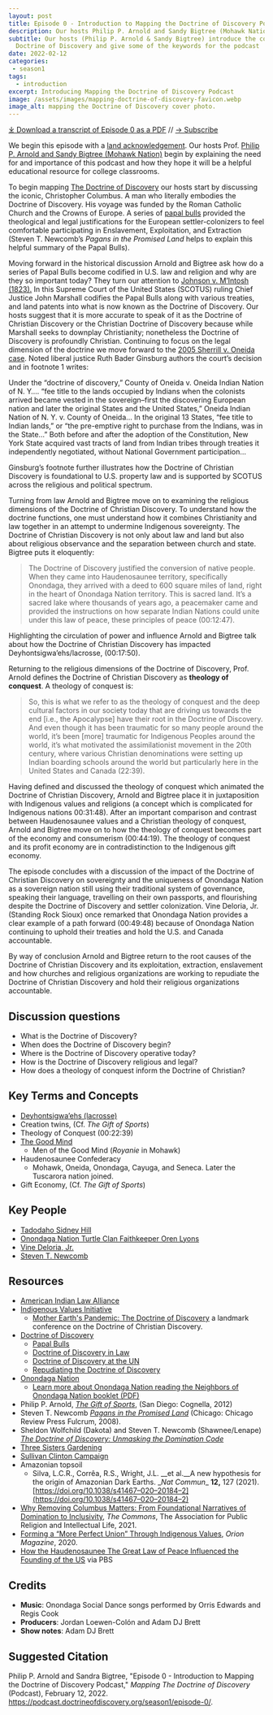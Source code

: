 ```yaml
---
layout: post
title: Episode 0 - Introduction to Mapping the Doctrine of Discovery Podcast
description: Our hosts Philip P. Arnold and Sandy Bigtree (Mohawk Nation) introduce the podcast and the concept of the Doctrine of Christian Discovery.
subtitle: Our hosts (Philip P. Arnold & Sandy Bigtree) introduce the concept of the
  Doctrine of Discovery and give some of the keywords for the podcast
date: 2022-02-12
categories: 
 - season1
tags: 
  - introduction
excerpt: Introducing Mapping the Doctrine of Discovery Podcast
image: /assets/images/mapping-doctrine-of-discovery-favicon.webp
image_alt: mapping the Doctrine of Discovery cover photo.
---
```


<div id="buzzsprout-player-10062173"></div><script src="https://www.buzzsprout.com/1926214/10062173-introduction-to-mapping-the-doctrine-of-discovery-podcast.js?container_id=buzzsprout-player-10062173&player=small" type="text/javascript" charset="utf-8"></script>

[⤓ Download a transcript of Episode 0 as a PDF](/assets/pdfs/Episode-0-Introducting-Mapping-The-Doctrine-of-Discovery-Transcript-rev2.pdf) // [→ Subscribe](/subscribe/)

We begin this episode with a [land acknowledgement](/land/). Our hosts Prof. [Philip P. Arnold and Sandy Bigtree (Mohawk Nation)](https://indigenousvalues.org/about/our-team/) begin by explaining the need for and importance of this podcast and how they hope it will be a helpful educational resource for college classrooms.

To begin mapping [The Doctrine of Discovery](https://doctrineofdiscovery.org/) our hosts start by discussing the iconic, Christopher Columbus. A man who literally embodies the Doctrine of Discovery. His voyage was funded by the Roman Catholic Church and the Crowns of Europe. A series of [papal bulls](https://doctrineofdiscovery.org/papal-bulls/) provided the theological and legal justifications for the European settler-colonizers to feel comfortable participating in Enslavement, Exploitation, and Extraction (Steven T. Newcomb’s _Pagans in the Promised Land_ helps to explain this helpful summary of the Papal Bulls).

Moving forward in the historical discussion Arnold and Bigtree ask how do a series of Papal Bulls become codified in U.S. law and religion and why are they so important today? They turn our attention to [Johnson v. M’Intosh (1823).](https://doctrineofdiscovery.org/johnson-v-mcintosh/) In this Supreme Court of the United States (SCOTUS) ruling Chief Justice John Marshall codifies the Papal Bulls along with various treaties, and land patents into what is now known as the Doctrine of Discovery. Our hosts suggest that it is more accurate to speak of it as the Doctrine of Christian Discovery or the Christian Doctrine of Discovery because while Marshall seeks to downplay Christianity; nonetheless the Doctrine of Discovery is profoundly Christian. Continuing to focus on the legal dimension of the doctrine we move forward to the [2005 Sherrill v. Oneida case](https://doctrineofdiscovery.org/sherrill-v-oneida-opinion-of-the-court/). Noted liberal justice Ruth Bader Ginsburg authors the court’s decision and in footnote 1 writes:

Under the “doctrine of discovery,” County of Oneida v. Oneida Indian Nation of N. Y…. “fee title to the lands occupied by Indians when the colonists arrived became vested in the sovereign–first the discovering European nation and later the original States and the United States,” Oneida Indian Nation of N. Y. v. County of Oneida… In the original 13 States, “fee title to Indian lands,” or “the pre-emptive right to purchase from the Indians, was in the State…” Both before and after the adoption of the Constitution, New York State acquired vast tracts of land from Indian tribes through treaties it independently negotiated, without National Government participation…

Ginsburg’s footnote further illustrates how the Doctrine of Christian Discovery is foundational to U.S. property law and is supported by SCOTUS across the religious and political spectrum.

Turning from law Arnold and Bigtree move on to examining the religious dimensions of the Doctrine of Christian Discovery. To understand how the doctrine functions, one must understand how it combines Christianity and law together in an attempt to undermine Indigenous sovereignty. The Doctrine of Christian Discovery is not only about law and land but also about religious observance and the separation between church and state. Bigtree puts it eloquently:

  > The Doctrine of Discovery justified the conversion of native people. When they came into Haudenosaunee territory, specifically Onondaga, they arrived with a deed to 600 square miles of land, right in the heart of Onondaga Nation territory. This is sacred land. It’s a sacred lake where thousands of years ago, a peacemaker came and provided the instructions on how separate Indian Nations could unite under this law of peace, these principles of peace (00:12:47).

Highlighting the circulation of power and influence Arnold and Bigtree talk about how the Doctrine of Christian Discovery has impacted Deyhontsigwa’ehs/lacrosse, (00:17:50).

Returning to the religious dimensions of the Doctrine of Discovery, Prof. Arnold defines the Doctrine of Christian Discovery as **theology of conquest**. A theology of conquest is:

  > So, this is what we refer to as the theology of conquest and the deep cultural factors in our society today that are driving us towards the end \[i.e., the Apocalypse\] have their root in the Doctrine of Discovery. And even though it has been traumatic for so many people around the world, it’s been \[more\] traumatic for Indigenous Peoples around the world, it’s what motivated the assimilationist movement in the 20th century, where various Christian denominations were setting up Indian boarding schools around the world but particularly here in the United States and Canada (22:39).

Having defined and discussed the theology of conquest which animated the Doctrine of Christian Discovery, Arnold and Bigtree place it in juxtaposition with Indigenous values and religions (a concept which is complicated for Indigenous nations 00:31:48). After an important comparison and contrast between Haudenosaunee values and a Christian theology of conquest, Arnold and Bigtree move on to how the theology of conquest becomes part of the economy and consumerism (00:44:19). The theology of conquest and its profit economy are in contradistinction to the Indigenous gift economy.

The episode concludes with a discussion of the impact of the Doctrine of Christian Discovery on sovereignty and the uniqueness of Onondaga Nation as a sovereign nation still using their traditional system of governance, speaking their language, travelling on their own passports, and flourishing despite the Doctrine of Discovery and settler colonization. Vine Deloria, Jr. (Standing Rock Sioux) once remarked that Onondaga Nation provides a clear example of a path forward (00:49:48) because of Onondaga Nation continuing to uphold their treaties and hold the U.S. and Canada accountable.

By way of conclusion Arnold and Bigtree return to the root causes of the Doctrine of Christian Discovery and its exploitation, extraction, enslavement and how churches and religious organizations are working to repudiate the Doctrine of Christian Discovery and hold their religious organizations accountable.

## Discussion questions

* What is the Doctrine of Discovery?
* When does the Doctrine of Discovery begin?
* Where is the Doctrine of Discovery operative today?
* How is the Doctrine of Discovery religious and legal?
* How does a theology of conquest inform the Doctrine of Christian?

## Key Terms and Concepts

* [Deyhontsigwa’ehs (lacrosse)](https://indigenousvalues.org/contributions/lacrosse/)
* Creation twins, (Cf. _The Gift of Sports_)
* Theology of Conquest (00:22:39)
* [The Good Mind](https://indigenousvalues.org/haudenosaunee-values/power-good-mind/)
  * Men of the Good Mind (_Royanie_ in Mohawk)
* Haudenosaunee Confederacy
  * Mohawk, Oneida, Onondaga, Cayuga, and Seneca. Later the Tuscarora nation joined.
* Gift Economy, (Cf. _The Gift of Sports_)

## **Key People**

* [Tadodaho Sidney Hill](https://indigenousvalues.org/mother-earths-pandemic-speaker-bios/)
* [Onondaga Nation Turtle Clan Faithkeeper Oren Lyons](https://news.syr.edu/blog/2020/07/29/oren-lyons-58-h93-headlines-august-conversations-about-the-doctrine-of-discovery/)
* [Vine Deloria, Jr.](https://www.colorado.edu/law/vine-deloria-jr)
* [Steven T. Newcomb](https://originalfreenations.com/)

## **Resources**

* [American Indian Law Alliance](http://aila.ngo/)
* [Indigenous Values Initiative](https://indigenousvalues.org/)
  * [Mother Earth's Pandemic: The Doctrine of Discovery](https://doctrineofdiscovery.org/event/education/mother-earths-pandemic/) a landmark conference on the Doctrine of Christian Discovery.
* [Doctrine of Discovery](https://doctrineofdiscovery.org/)
  * [Papal Bulls](https://doctrineofdiscovery.org/papal-bulls/)
  * [Doctrine of Discovery in Law](https://doctrineofdiscovery.org/faith-communities/)
  * [Doctrine of Discovery at the UN](https://doctrineofdiscovery.org/united-nations/)
  * [Repudiating the Doctrine of Discovery](https://doctrineofdiscovery.org/faith-communities/)
* [Onondaga Nation](https://www.onondaganation.org/)
  * [Learn more about Onondaga Nation reading the Neighbors of Onondaga Nation booklet (PDF)](https://indigenousvalues.org/product/noon-digital/)
* Philip P. Arnold, _[The Gift of Sports](https://titles.cognella.com/the-gift-of-sports-9781621310471.html)_, (San Diego: Cognella, 2012)
* Steven T. Newcomb _[Pagans in the Promised Land](https://www.chicagoreviewpress.com/pagans-in-the-promised-land-products-9781555916428.php)_ (Chicago: Chicago Review Press Fulcrum, 2008).
* Sheldon Wolfchild (Dakota) and Steven T. Newcomb (Shawnee/Lenape) [_The Doctrine of Discovery: Unmasking the Domination Code_](https://doctrineofdiscovery.org/the-doctrine-of-discovery-unmasking-the-domination-code/)
* [Three Sisters Gardening](https://gardening.cals.cornell.edu/lessons/curricula/the-three-sisters-exploring-an-iroquois-garden/)
* [Sullivan Clinton Campaign](https://www.sullivanclinton.com/)
* Amazonian topsoil
  * Silva, L.C.R., Corrêa, R.S., Wright, J.L. \__et al.\__A new hypothesis for the origin of Amazonian Dark Earths. \__Nat Commun_\_ **12,** 127 (2021). [https://doi.org/10.1038/s41467–020–20184–2](https://doi.org/10.1038/s41467–020–20184–2)
* [Why Removing Columbus Matters: From Foundational Narratives of Domination to Inclusivity](https://www.aprilonline.org/why-removing-columbus-matters/), _The Commons_, The Association for Public Religion and Intellectual Life, 2021.
* [Forming a “More Perfect Union” Through Indigenous Values](https://orionmagazine.org/2020/09/forming-a-more-perfect-union-through-indigenous-values/), _Orion Magazine_, 2020.
* [How the Haudenosaunee The Great Law of Peace Influenced the Founding of the US](https://www.pbs.org/native-america/blogs/native-voices/how-the-iroquois-great-law-of-peace-shaped-us-democracy/) via PBS

## Credits

* **Music**: Onondaga Social Dance songs performed by Orris Edwards and Regis Cook
* **Producers**: Jordan Loewen-Colón and Adam DJ Brett
* **Show notes**: Adam DJ Brett

## Suggested Citation

Philip P. Arnold and Sandra Bigtree, "Episode 0 - Introduction to Mapping the Doctrine of Discovery Podcast," _Mapping The Doctrine of Discovery_ (Podcast), February 12, 2022. <https://podcast.doctrineofdiscovery.org/season1/episode-0/>.
